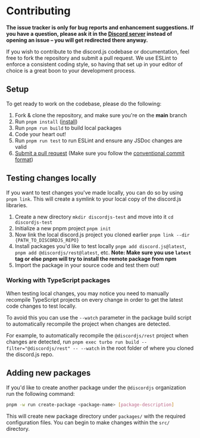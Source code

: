# Contributing

**The issue tracker is only for bug reports and enhancement suggestions. If you have a question, please ask it in the [Discord server](https://discord.gg/djs) instead of opening an issue – you will get redirected there anyway.**

If you wish to contribute to the discord.js codebase or documentation, feel free to fork the repository and submit a
pull request. We use ESLint to enforce a consistent coding style, so having that set up in your editor of choice
is a great boon to your development process.

## Setup

To get ready to work on the codebase, please do the following:

1. Fork & clone the repository, and make sure you're on the **main** branch
2. Run `pnpm install` ([install](https://yarnpkg.com/getting-started/install))
3. Run `pnpm run build` to build local packages
4. Code your heart out!
5. Run `pnpm run test` to run ESLint and ensure any JSDoc changes are valid
6. [Submit a pull request](https://github.com/discordjs/discord.js/compare) (Make sure you follow the [conventional commit format](https://github.com/discordjs/discord.js/blob/main/.github/COMMIT_CONVENTION.md))

## Testing changes locally

If you want to test changes you've made locally, you can do so by using `pnpm link`. This will create a symlink to your local copy of the discord.js libraries.

1. Create a new directory `mkdir discordjs-test` and move into it `cd discordjs-test`
2. Initialize a new pnpm project `pnpm init`
3. Now link the local discord.js project you cloned earlier `pnpm link --dir {PATH_TO_DISCORDJS_REPO}`
4. Install packages you'd like to test locally `pnpm add discord.js@latest`, `pnpm add @discordjs/rest@latest`, etc. **Note: Make sure you use `latest` tag or else pnpm will try to install the remote package from npm**
5. Import the package in your source code and test them out!

### Working with TypeScript packages

When testing local changes, you may notice you need to manually recompile TypeScript projects on every change in order to get the latest code changes to test locally.

To avoid this you can use the `--watch` parameter in the package build script to automatically recompile the project when changes are detected.

For example, to automatically recompile the `@discordjs/rest` project when changes are detected, run `pnpm exec turbo run build --filter="@discordjs/rest" -- --watch` in the root folder of where you cloned the discord.js repo.

## Adding new packages

If you'd like to create another package under the `@discordjs` organization run the following command:

```sh
pnpm -w run create-package <package-name> [package-description]
```

This will create new package directory under `packages/` with the required configuration files. You can
begin to make changes within the `src/` directory.
